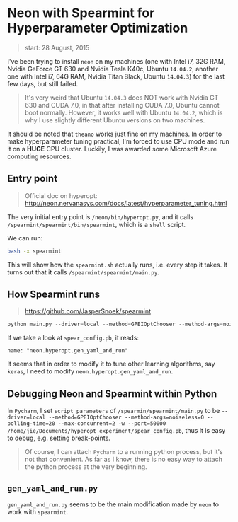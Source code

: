 <!-- toc -->


# Neon with Spearmint for Hyperparameter Optimization

> start: 28 August, 2015

I've been trying to install `neon` on my machines (one with Intel i7, 32G RAM, Nvidia GeForce GT 630 and Nvidia Tesla K40c, Ubuntu `14.04.2`, another one with Intel i7, 64G RAM, Nvidia Titan Black, Ubuntu `14.04.3`) for the last few days, but still failed. 

> It's very weird that Ubuntu `14.04.3` does NOT work with Nvidia GT 630 and CUDA 7.0, in that after installing CUDA 7.0, Ubuntu cannot boot normally. However, it works well with Ubuntu `14.04.2`, which is why I use slightly different Ubuntu versions on two machines. 

It should be noted that `theano` works just fine on my machines. In order to make hyperparameter tuning practical, I'm forced to use CPU mode and run it on a **HUGE** CPU cluster. Luckily, I was awarded some Microsoft Azure computing resources.  

## Entry point

> Official doc on hyperopt: http://neon.nervanasys.com/docs/latest/hyperparameter_tuning.html

The very initial entry point is `/neon/bin/hyperopt.py`, and it calls `/spearmint/spearmint/bin/spearmint`, which is a `shell` script. 

We can run:
```bash
bash -x spearmint
```
This will show how the `spearmint.sh` actually runs, i.e. every step it takes. It turns out that it calls `/spearmint/spearmint/main.py`. 

## How Spearmint runs

> https://github.com/JasperSnoek/spearmint

```python
python main.py --driver=local --method=GPEIOptChooser --method-args=noiseless=1 ../hyperopt_experiment/spear_config.pb
```

If we take a look at `spear_config.pb`, it reads:
```
name: "neon.hyperopt.gen_yaml_and_run"
```
It seems that in order to modify it to tune other learning algorithms, say `keras`, I need to modify `neon.hyperopt.gen_yaml_and_run`. 

## Debugging Neon and Spearmint within Python
In `Pycharm`, I set `script parameters` of `/spearmin/spearmint/main.py` to be `--driver=local --method=GPEIOptChooser --method-args=noiseless=0 --polling-time=20 --max-concurrent=2 -w --port=50000 /home/jie/Documents/hyperopt_experiment/spear_config.pb`, thus it is easy to debug, e.g. setting break-points. 

> Of course, I can attach `Pycharm` to a running python process, but it's not that convenient. As far as I know, there is no easy way to attach the python process at the very beginning. 

## `gen_yaml_and_run.py` 

`gen_yaml_and_run.py` seems to be the main modification made by `neon` to work with `spearmint`. 